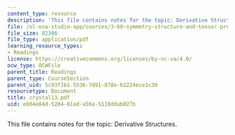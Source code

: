 ```yaml
---
content_type: resource
description: 'This file contains notes for the topic: Derivative Structures.'
file: /ol-ocw-studio-app/courses/3-60-symmetry-structure-and-tensor-properties-of-materials-fall-2005/e604e04d520401ada56a5118ddab027b_crystal13.pdf
file_size: 82386
file_type: application/pdf
learning_resource_types:
- Readings
license: https://creativecommons.org/licenses/by-nc-sa/4.0/
ocw_type: OCWFile
parent_title: Readings
parent_type: CourseSection
parent_uid: 5c93f2b1-5536-7d91-878e-b2224ece1c30
resourcetype: Document
title: crystal13.pdf
uid: e604e04d-5204-01ad-a56a-5118ddab027b
---
```

This file contains notes for the topic: Derivative Structures.